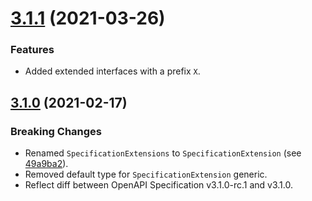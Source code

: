 <a name="3.1.1"></a>
# [3.1.1](https://github.com/ts-stack/open-api-spec/releases/tag/3.1.1) (2021-03-26)

### Features

- Added extended interfaces with a prefix `X`.

<a name="3.1.0"></a>
## [3.1.0](https://github.com/ts-stack/open-api-spec/releases/tag/3.1.0) (2021-02-17)

### Breaking Changes

- Renamed `SpecificationExtensions` to `SpecificationExtension` (see [49a9ba2](https://github.com/ts-stack/open-api-spec/commit/49a9ba2)).
- Removed default type for `SpecificationExtension` generic.
- Reflect diff between OpenAPI Specification v3.1.0-rc.1 and v3.1.0.
